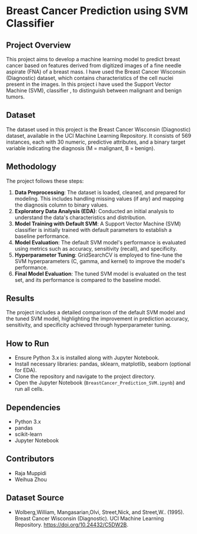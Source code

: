 # Breast Cancer Prediction using SVM Classifier

## Project Overview

This project aims to develop a machine learning model to predict breast cancer based on features derived from digitized images of a fine needle aspirate (FNA) of a breast mass. I have used the Breast Cancer Wisconsin (Diagnostic) dataset, which contains characteristics of the cell nuclei present in the images. In this project i have used the Support Vector Machine (SVM), classifier , to distinguish between malignant and benign tumors.

## Dataset

The dataset used in this project is the Breast Cancer Wisconsin (Diagnostic) dataset, available in the UCI Machine Learning Repository. It consists of 569 instances, each with 30 numeric, predictive attributes, and a binary target variable indicating the diagnosis (M = malignant, B = benign).

## Methodology

The project follows these steps:

1. **Data Preprocessing**: The dataset is loaded, cleaned, and prepared for modeling. This includes handling missing values (if any) and mapping the diagnosis column to binary values.
2. **Exploratory Data Analysis (EDA)**: Conducted an initial analysis to understand the data's characteristics and distribution.
3. **Model Training with Default SVM**: A Support Vector Machine (SVM) classifier is initially trained with default parameters to establish a baseline performance.
4. **Model Evaluation**: The default SVM model's performance is evaluated using metrics such as accuracy, sensitivity (recall), and specificity.
5. **Hyperparameter Tuning**: GridSearchCV is employed to fine-tune the SVM hyperparameters (C, gamma, and kernel) to improve the model's performance.
6. **Final Model Evaluation**: The tuned SVM model is evaluated on the test set, and its performance is compared to the baseline model.

## Results

The project includes a detailed comparison of the default SVM model and the tuned SVM model, highlighting the improvement in prediction accuracy, sensitivity, and specificity achieved through hyperparameter tuning.

## How to Run

- Ensure Python 3.x is installed along with Jupyter Notebook.
- Install necessary libraries: pandas, sklearn, matplotlib, seaborn (optional for EDA).
- Clone the repository and navigate to the project directory.
- Open the Jupyter Notebook (`BreastCancer_Prediction_SVM.ipynb`) and run all cells.

## Dependencies

- Python 3.x
- pandas
- scikit-learn
- Jupyter Notebook

## Contributors

- Raja Muppidi
- Weihua Zhou

## Dataset Source
- Wolberg,William, Mangasarian,Olvi, Street,Nick, and Street,W.. (1995). Breast Cancer Wisconsin (Diagnostic). UCI Machine Learning Repository. https://doi.org/10.24432/C5DW2B.
